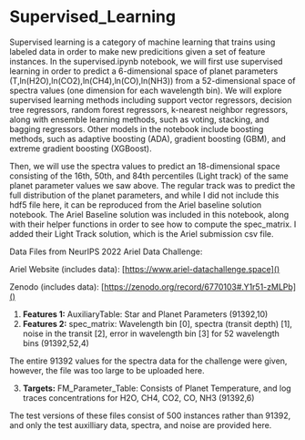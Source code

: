 # Supervised_Learning

Supervised learning is a category of machine learning that trains using labeled data in order to make new predicitions given a set of feature instances. In the supervised.ipynb notebook, we will first use supervised learning in order to predict a 6-dimensional space of planet parameters (T,ln(H2O),ln(CO2),ln(CH4),ln(CO),ln(NH3)) from a 52-dimensional space of spectra values (one dimension for each wavelength bin). We will explore supervised learning methods including support vector regressors, decision tree regressors, random forest regressors, k-nearest neighbor regressors, along with ensemble learning methods, such as voting, stacking, and bagging regressors. Other models in the notebook include boosting methods, such as adaptive boosting (ADA), gradient boosting (GBM), and extreme gradient boosting (XGBoost). 

Then, we will use the spectra values to predict an 18-dimensional space consisting of the 16th, 50th, and 84th percentiles (Light track) of the same planet parameter values we saw above. The regular track was to predict the full distribution of the planet parameters, and while I did not include this hdf5 file here, it can be reproduced from the Ariel baseline solution notebook. The Ariel Baseline solution was included in this notebook, along with their helper functions in order to see how to compute the spec_matrix. I added their Light Track solution, which is the Ariel submission csv file.

Data Files from NeurIPS 2022 Ariel Data Challenge: 

Ariel Website (includes data): [https://www.ariel-datachallenge.space]()

Zenodo (includes data): [https://zenodo.org/record/6770103#.Y1r51-zMLPb]()

1. **Features 1:** AuxiliaryTable: Star and Planet Parameters (91392,10)
2. **Features 2:** spec_matrix: Wavelength bin [0], spectra (transit depth) [1], noise in the transit [2], error in wavelength bin [3] for 52 wavelength bins (91392,52,4)

The entire 91392 values for the spectra data for the challenge were given, however, the file was too large to be uploaded here.

3. **Targets:** FM_Parameter_Table: Consists of Planet Temperature, and log traces concentrations for H2O, CH4, CO2, CO, NH3 (91392,6)

The test versions of these files consist of 500 instances rather than 91392, and only the test auxilliary data, spectra, and noise are provided here.
